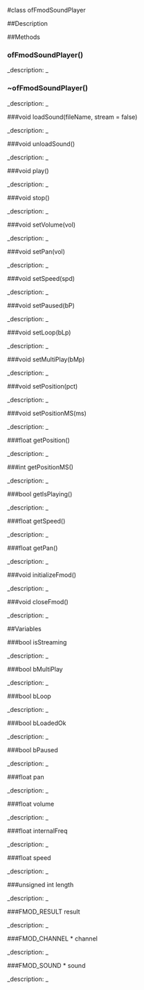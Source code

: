 #class ofFmodSoundPlayer


##Description





##Methods



### ofFmodSoundPlayer()

<!--
_syntax: ofFmodSoundPlayer()_
_name: ofFmodSoundPlayer_
_returns: _
_returns_description: _
_parameters: _
_access: public_
_version_started: 007_
_version_deprecated: _
_summary: _
_constant: False_
_static: no_
_visible: True_
_advanced: False_
-->

_description: _







<!----------------------------------------------------------------------------->

### ~ofFmodSoundPlayer()

<!--
_syntax: ~ofFmodSoundPlayer()_
_name: ~ofFmodSoundPlayer_
_returns: _
_returns_description: _
_parameters: _
_access: public_
_version_started: 007_
_version_deprecated: _
_summary: _
_constant: False_
_static: no_
_visible: True_
_advanced: False_
-->

_description: _







<!----------------------------------------------------------------------------->

###void loadSound(fileName, stream = false)

<!--
_syntax: loadSound(fileName, stream = false)_
_name: loadSound_
_returns: void_
_returns_description: _
_parameters: string fileName, bool stream=false_
_access: public_
_version_started: 007_
_version_deprecated: _
_summary: _
_constant: False_
_static: no_
_visible: True_
_advanced: False_
-->

_description: _







<!----------------------------------------------------------------------------->

###void unloadSound()

<!--
_syntax: unloadSound()_
_name: unloadSound_
_returns: void_
_returns_description: _
_parameters: _
_access: public_
_version_started: 007_
_version_deprecated: _
_summary: _
_constant: False_
_static: no_
_visible: True_
_advanced: False_
-->

_description: _







<!----------------------------------------------------------------------------->

###void play()

<!--
_syntax: play()_
_name: play_
_returns: void_
_returns_description: _
_parameters: _
_access: public_
_version_started: 007_
_version_deprecated: _
_summary: _
_constant: False_
_static: no_
_visible: True_
_advanced: False_
-->

_description: _







<!----------------------------------------------------------------------------->

###void stop()

<!--
_syntax: stop()_
_name: stop_
_returns: void_
_returns_description: _
_parameters: _
_access: public_
_version_started: 007_
_version_deprecated: _
_summary: _
_constant: False_
_static: no_
_visible: True_
_advanced: False_
-->

_description: _







<!----------------------------------------------------------------------------->

###void setVolume(vol)

<!--
_syntax: setVolume(vol)_
_name: setVolume_
_returns: void_
_returns_description: _
_parameters: float vol_
_access: public_
_version_started: 007_
_version_deprecated: _
_summary: _
_constant: False_
_static: no_
_visible: True_
_advanced: False_
-->

_description: _







<!----------------------------------------------------------------------------->

###void setPan(vol)

<!--
_syntax: setPan(vol)_
_name: setPan_
_returns: void_
_returns_description: _
_parameters: float vol_
_access: public_
_version_started: 007_
_version_deprecated: _
_summary: _
_constant: False_
_static: no_
_visible: True_
_advanced: False_
-->

_description: _







<!----------------------------------------------------------------------------->

###void setSpeed(spd)

<!--
_syntax: setSpeed(spd)_
_name: setSpeed_
_returns: void_
_returns_description: _
_parameters: float spd_
_access: public_
_version_started: 007_
_version_deprecated: _
_summary: _
_constant: False_
_static: no_
_visible: True_
_advanced: False_
-->

_description: _







<!----------------------------------------------------------------------------->

###void setPaused(bP)

<!--
_syntax: setPaused(bP)_
_name: setPaused_
_returns: void_
_returns_description: _
_parameters: bool bP_
_access: public_
_version_started: 007_
_version_deprecated: _
_summary: _
_constant: False_
_static: no_
_visible: True_
_advanced: False_
-->

_description: _







<!----------------------------------------------------------------------------->

###void setLoop(bLp)

<!--
_syntax: setLoop(bLp)_
_name: setLoop_
_returns: void_
_returns_description: _
_parameters: bool bLp_
_access: public_
_version_started: 007_
_version_deprecated: _
_summary: _
_constant: False_
_static: no_
_visible: True_
_advanced: False_
-->

_description: _







<!----------------------------------------------------------------------------->

###void setMultiPlay(bMp)

<!--
_syntax: setMultiPlay(bMp)_
_name: setMultiPlay_
_returns: void_
_returns_description: _
_parameters: bool bMp_
_access: public_
_version_started: 007_
_version_deprecated: _
_summary: _
_constant: False_
_static: no_
_visible: True_
_advanced: False_
-->

_description: _







<!----------------------------------------------------------------------------->

###void setPosition(pct)

<!--
_syntax: setPosition(pct)_
_name: setPosition_
_returns: void_
_returns_description: _
_parameters: float pct_
_access: public_
_version_started: 007_
_version_deprecated: _
_summary: _
_constant: False_
_static: no_
_visible: True_
_advanced: False_
-->

_description: _







<!----------------------------------------------------------------------------->

###void setPositionMS(ms)

<!--
_syntax: setPositionMS(ms)_
_name: setPositionMS_
_returns: void_
_returns_description: _
_parameters: int ms_
_access: public_
_version_started: 007_
_version_deprecated: _
_summary: _
_constant: False_
_static: no_
_visible: True_
_advanced: False_
-->

_description: _







<!----------------------------------------------------------------------------->

###float getPosition()

<!--
_syntax: getPosition()_
_name: getPosition_
_returns: float_
_returns_description: _
_parameters: _
_access: public_
_version_started: 007_
_version_deprecated: _
_summary: _
_constant: False_
_static: no_
_visible: True_
_advanced: False_
-->

_description: _







<!----------------------------------------------------------------------------->

###int getPositionMS()

<!--
_syntax: getPositionMS()_
_name: getPositionMS_
_returns: int_
_returns_description: _
_parameters: _
_access: public_
_version_started: 007_
_version_deprecated: _
_summary: _
_constant: False_
_static: no_
_visible: True_
_advanced: False_
-->

_description: _







<!----------------------------------------------------------------------------->

###bool getIsPlaying()

<!--
_syntax: getIsPlaying()_
_name: getIsPlaying_
_returns: bool_
_returns_description: _
_parameters: _
_access: public_
_version_started: 007_
_version_deprecated: _
_summary: _
_constant: False_
_static: no_
_visible: True_
_advanced: False_
-->

_description: _







<!----------------------------------------------------------------------------->

###float getSpeed()

<!--
_syntax: getSpeed()_
_name: getSpeed_
_returns: float_
_returns_description: _
_parameters: _
_access: public_
_version_started: 007_
_version_deprecated: _
_summary: _
_constant: False_
_static: no_
_visible: True_
_advanced: False_
-->

_description: _







<!----------------------------------------------------------------------------->

###float getPan()

<!--
_syntax: getPan()_
_name: getPan_
_returns: float_
_returns_description: _
_parameters: _
_access: public_
_version_started: 007_
_version_deprecated: _
_summary: _
_constant: False_
_static: no_
_visible: True_
_advanced: False_
-->

_description: _







<!----------------------------------------------------------------------------->

###void initializeFmod()

<!--
_syntax: initializeFmod()_
_name: initializeFmod_
_returns: void_
_returns_description: _
_parameters: _
_access: public_
_version_started: 007_
_version_deprecated: _
_summary: _
_constant: False_
_static: yes_
_visible: True_
_advanced: False_
-->

_description: _







<!----------------------------------------------------------------------------->

###void closeFmod()

<!--
_syntax: closeFmod()_
_name: closeFmod_
_returns: void_
_returns_description: _
_parameters: _
_access: public_
_version_started: 007_
_version_deprecated: _
_summary: _
_constant: False_
_static: yes_
_visible: True_
_advanced: False_
-->

_description: _







<!----------------------------------------------------------------------------->

##Variables



###bool isStreaming

<!--
_name: isStreaming_
_type: bool_
_access: public_
_version_started: 007_
_version_deprecated: _
_summary: _
_visible: True_
_constant: True_
_advanced: False_
-->

_description: _







<!----------------------------------------------------------------------------->

###bool bMultiPlay

<!--
_name: bMultiPlay_
_type: bool_
_access: public_
_version_started: 007_
_version_deprecated: _
_summary: _
_visible: True_
_constant: True_
_advanced: False_
-->

_description: _







<!----------------------------------------------------------------------------->

###bool bLoop

<!--
_name: bLoop_
_type: bool_
_access: public_
_version_started: 007_
_version_deprecated: _
_summary: _
_visible: True_
_constant: True_
_advanced: False_
-->

_description: _







<!----------------------------------------------------------------------------->

###bool bLoadedOk

<!--
_name: bLoadedOk_
_type: bool_
_access: public_
_version_started: 007_
_version_deprecated: _
_summary: _
_visible: True_
_constant: True_
_advanced: False_
-->

_description: _







<!----------------------------------------------------------------------------->

###bool bPaused

<!--
_name: bPaused_
_type: bool_
_access: public_
_version_started: 007_
_version_deprecated: _
_summary: _
_visible: True_
_constant: True_
_advanced: False_
-->

_description: _







<!----------------------------------------------------------------------------->

###float pan

<!--
_name: pan_
_type: float_
_access: public_
_version_started: 007_
_version_deprecated: _
_summary: _
_visible: True_
_constant: True_
_advanced: False_
-->

_description: _







<!----------------------------------------------------------------------------->

###float volume

<!--
_name: volume_
_type: float_
_access: public_
_version_started: 007_
_version_deprecated: _
_summary: _
_visible: True_
_constant: True_
_advanced: False_
-->

_description: _







<!----------------------------------------------------------------------------->

###float internalFreq

<!--
_name: internalFreq_
_type: float_
_access: public_
_version_started: 007_
_version_deprecated: _
_summary: _
_visible: True_
_constant: True_
_advanced: False_
-->

_description: _







<!----------------------------------------------------------------------------->

###float speed

<!--
_name: speed_
_type: float_
_access: public_
_version_started: 007_
_version_deprecated: _
_summary: _
_visible: True_
_constant: True_
_advanced: False_
-->

_description: _







<!----------------------------------------------------------------------------->

###unsigned int length

<!--
_name: length_
_type: unsigned int_
_access: public_
_version_started: 007_
_version_deprecated: _
_summary: _
_visible: True_
_constant: True_
_advanced: False_
-->

_description: _







<!----------------------------------------------------------------------------->

###FMOD_RESULT result

<!--
_name: result_
_type: FMOD_RESULT_
_access: public_
_version_started: 007_
_version_deprecated: _
_summary: _
_visible: True_
_constant: True_
_advanced: False_
-->

_description: _







<!----------------------------------------------------------------------------->

###FMOD_CHANNEL * channel

<!--
_name: channel_
_type: FMOD_CHANNEL *_
_access: public_
_version_started: 007_
_version_deprecated: _
_summary: _
_visible: True_
_constant: True_
_advanced: False_
-->

_description: _







<!----------------------------------------------------------------------------->

###FMOD_SOUND * sound

<!--
_name: sound_
_type: FMOD_SOUND *_
_access: public_
_version_started: 007_
_version_deprecated: _
_summary: _
_visible: True_
_constant: True_
_advanced: False_
-->

_description: _







<!----------------------------------------------------------------------------->

